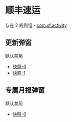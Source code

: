 # 顺丰速运

存在 2 规则组 - [com.sf.activity](/src/apps/com.sf.activity.ts)

## 更新弹窗

默认禁用

- [快照-0](https://i.gkd.li/import/12642445)
- [快照-1](https://i.gkd.li/import/13291144)

## 专属月报弹窗

默认禁用

- [快照-0](https://i.gkd.li/import/12642441)
